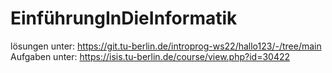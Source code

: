 # EinführungInDieInformatik
lösungen unter: https://git.tu-berlin.de/introprog-ws22/hallo123/-/tree/main
Aufgaben unter: https://isis.tu-berlin.de/course/view.php?id=30422 
